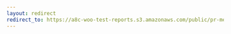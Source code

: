 ```yaml
---
layout: redirect
redirect_to: https://a8c-woo-test-reports.s3.amazonaws.com/public/pr-merge/39873/e2e/index.html
---
```

